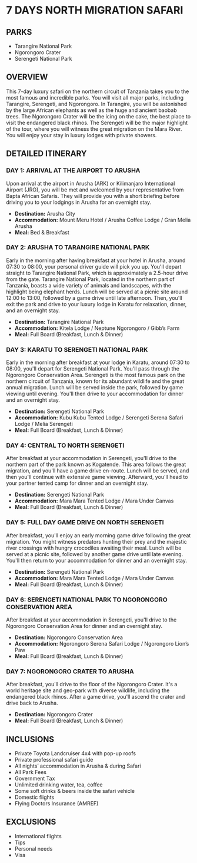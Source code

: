 # 7 DAYS NORTH MIGRATION SAFARI

## PARKS

- Tarangire National Park
- Ngorongoro Crater
- Serengeti National Park

## OVERVIEW

This 7-day luxury safari on the northern circuit of Tanzania takes you to the most famous and incredible parks. You will visit all major parks, including Tarangire, Serengeti, and Ngorongoro. In Tarangire, you will be astonished by the large African elephants as well as the huge and ancient baobab trees. The Ngorongoro Crater will be the icing on the cake, the best place to visit the endangered black rhinos. The Serengeti will be the major highlight of the tour, where you will witness the great migration on the Mara River. You will enjoy your stay in luxury lodges with private showers.

## DETAILED ITINERARY

### DAY 1: ARRIVAL AT THE AIRPORT TO ARUSHA

Upon arrival at the airport in Arusha (ARK) or Kilimanjaro International Airport (JRO), you will be met and welcomed by your representative from Bapta African Safaris. They will provide you with a short briefing before driving you to your lodgings in Arusha for an overnight stay.

- **Destination:** Arusha City
- **Accommodation:** Mount Meru Hotel / Arusha Coffee Lodge / Gran Melia Arusha
- **Meal:** Bed & Breakfast

### DAY 2: ARUSHA TO TARANGIRE NATIONAL PARK

Early in the morning after having breakfast at your hotel in Arusha, around 07:30 to 08:00, your personal driver guide will pick you up. You'll depart straight to Tarangire National Park, which is approximately a 2.5-hour drive from the gate. Tarangire National Park, located in the northern part of Tanzania, boasts a wide variety of animals and landscapes, with the highlight being elephant herds. Lunch will be served at a picnic site around 12:00 to 13:00, followed by a game drive until late afternoon. Then, you'll exit the park and drive to your luxury lodge in Karatu for relaxation, dinner, and an overnight stay.

- **Destination:** Tarangire National Park
- **Accommodation:** Kitela Lodge / Neptune Ngorongoro / Gibb’s Farm
- **Meal:** Full Board (Breakfast, Lunch & Dinner)

### DAY 3: KARATU TO SERENGETI NATIONAL PARK

Early in the morning after breakfast at your lodge in Karatu, around 07:30 to 08:00, you'll depart for Serengeti National Park. You'll pass through the Ngorongoro Conservation Area. Serengeti is the most famous park on the northern circuit of Tanzania, known for its abundant wildlife and the great annual migration. Lunch will be served inside the park, followed by game viewing until evening. You'll then drive to your accommodation for dinner and an overnight stay.

- **Destination:** Serengeti National Park
- **Accommodation:** Kubu Kubu Tented Lodge / Serengeti Serena Safari Lodge / Melia Serengeti
- **Meal:** Full Board (Breakfast, Lunch & Dinner)

### DAY 4: CENTRAL TO NORTH SERENGETI

After breakfast at your accommodation in Serengeti, you'll drive to the northern part of the park known as Kogatende. This area follows the great migration, and you'll have a game drive en-route. Lunch will be served, and then you'll continue with extensive game viewing. Afterward, you'll head to your partner tented camp for dinner and an overnight stay.

- **Destination:** Serengeti National Park
- **Accommodation:** Mara Mara Tented Lodge / Mara Under Canvas
- **Meal:** Full Board (Breakfast, Lunch & Dinner)

### DAY 5: FULL DAY GAME DRIVE ON NORTH SERENGETI

After breakfast, you'll enjoy an early morning game drive following the great migration. You might witness predators hunting their prey and the majestic river crossings with hungry crocodiles awaiting their meal. Lunch will be served at a picnic site, followed by another game drive until late evening. You'll then return to your accommodation for dinner and an overnight stay.

- **Destination:** Serengeti National Park
- **Accommodation:** Mara Mara Tented Lodge / Mara Under Canvas
- **Meal:** Full Board (Breakfast, Lunch & Dinner)

### DAY 6: SERENGETI NATIONAL PARK TO NGORONGORO CONSERVATION AREA

After breakfast at your accommodation in Serengeti, you'll drive to the Ngorongoro Conservation Area for dinner and an overnight stay.

- **Destination:** Ngorongoro Conservation Area
- **Accommodation:** Ngorongoro Serena Safari Lodge / Ngorongoro Lion’s Paw
- **Meal:** Full Board (Breakfast, Lunch & Dinner)

### DAY 7: NGORONGORO CRATER TO ARUSHA

After breakfast, you'll drive to the floor of the Ngorongoro Crater. It's a world heritage site and geo-park with diverse wildlife, including the endangered black rhinos. After a game drive, you'll ascend the crater and drive back to Arusha.

- **Destination:** Ngorongoro Crater
- **Meal:** Full Board (Breakfast, Lunch & Dinner)

## INCLUSIONS

- Private Toyota Landcruiser 4x4 with pop-up roofs
- Private professional safari guide
- All nights’ accommodation in Arusha & during Safari
- All Park Fees
- Government Tax
- Unlimited drinking water, tea, coffee
- Some soft drinks & beers inside the safari vehicle
- Domestic flights
- Flying Doctors Insurance (AMREF)

## EXCLUSIONS

- International flights
- Tips
- Personal needs
- Visa
